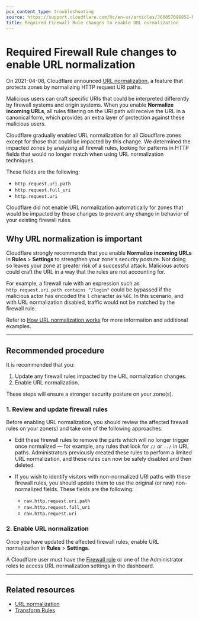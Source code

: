 ```yaml
---
pcx_content_type: troubleshooting
source: https://support.cloudflare.com/hc/en-us/articles/360057896851-Required-Firewall-Rule-changes-to-enable-URL-normalization
title: Required Firewall Rule changes to enable URL normalization
---
```


# Required Firewall Rule changes to enable URL normalization

On 2021-04-08, Cloudflare announced [URL normalization](/rules/normalization/), a feature that protects zones by normalizing HTTP request URI paths.

Malicious users can craft specific URIs that could be interpreted differently by firewall systems and origin systems. When you enable **Normalize incoming URLs**, all rules filtering on the URI path will receive the URL in a canonical form, which provides an extra layer of protection against these malicious users. 

Cloudflare gradually enabled URL normalization for all Cloudflare zones except for those that could be impacted by this change. We determined the impacted zones by analyzing all firewall rules, looking for patterns in HTTP fields that would no longer match when using URL normalization techniques.

These fields are the following:
- `http.request.uri.path`
- `http.request.full_uri`
- `http.request.uri`

Cloudflare did not enable URL normalization automatically for zones that would be impacted by these changes to prevent any change in behavior of your existing firewall rules.

## Why URL normalization is important

Cloudflare strongly recommends that you enable **Normalize incoming URLs** in **Rules** > **Settings** to strengthen your zone's security posture. Not doing so leaves your zone at greater risk of a successful attack. Malicious actors could craft the URL in a way that the rules are not accounting for.

For example, a firewall rule with an expression such as `http.request.uri.path contains "/login"` could be bypassed if the malicious actor has encoded the `l` character as `%6C`. In this scenario, and with URL normalization disabled, traffic would not be matched by the firewall rule.

Refer to [How URL normalization works](/rules/normalization/how-it-works/) for more information and additional examples.

---

## Recommended procedure

It is recommended that you:
1. Update any firewall rules impacted by the URL normalization changes.
2. Enable URL normalization.

These steps will ensure a stronger security posture on your zone(s).

### 1. Review and update firewall rules

Before enabling URL normalization, you should review the affected firewall rules on your zone(s) and take one of the following approaches:

- Edit these firewall rules to remove the parts which will no longer trigger once normalized — for example, any rules that look for `//` or `../` in URL paths. Administrators previously created these rules to perform a limited URL normalization, and these rules can now be safely disabled and then deleted.

- If you wish to identify visitors with non-normalized URI paths with these firewall rules, you should update them to use the original (or raw) non-normalized fields. These fields are the following:

    - `raw.http.request.uri.path`
    - `raw.http.request.full_uri`
    - `raw.http.request.uri`

### 2. Enable URL normalization

Once you have updated the affected firewall rules, enable URL normalization in **Rules** > **Settings**.

A Cloudflare user must have the [Firewall role](/fundamentals/account-and-billing/members/roles/) or one of the Administrator roles to access URL normalization settings in the dashboard.

___

## Related resources

- [URL normalization](/rules/normalization/)
- [Transform Rules](/rules/transform/)
